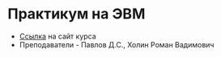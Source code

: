 # Практикум на ЭВМ

* [Ссылка](https://course.secsem.ru/wiki/%D0%9F%D1%80%D0%B0%D0%BA%D1%82%D0%B8%D0%BA%D1%83%D0%BC_%D0%BD%D0%B0_%D0%AD%D0%92%D0%9C_(2021)) на сайт курса
* Преподаватели - Павлов Д.С., Холин Роман Вадимович